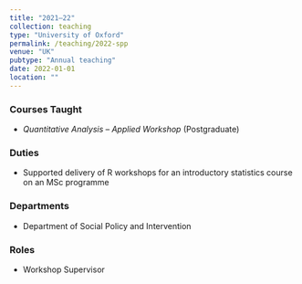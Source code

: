 ```yaml
---
title: "2021–22"
collection: teaching
type: "University of Oxford"
permalink: /teaching/2022-spp
venue: "UK"
pubtype: "Annual teaching"
date: 2022-01-01
location: ""
---
```


### Courses Taught
- *Quantitative Analysis – Applied Workshop* (Postgraduate)

### Duties
- Supported delivery of R workshops for an introductory statistics course on an MSc programme

### Departments
- Department of Social Policy and Intervention

### Roles
- Workshop Supervisor
